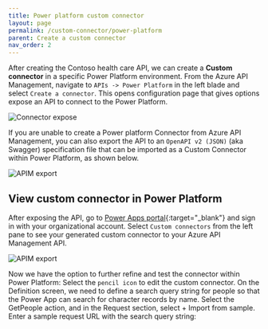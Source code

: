 ```yaml
---
title: Power platform custom connector
layout: page
permalink: /custom-connector/power-platform
parent: Create a custom connector
nav_order: 2
---
```


After creating the Contoso health care API, we can create a **Custom connector** in a specific Power Platform environment.
From the Azure API Management, navigate to `APIs -> Power Platform` in the left blade and select `Create a connector`. This opens configuration page that gives options expose an API to connect to the Power Platform.

![Connector expose](../assets/connector-expose.png)

If you are unable to create a Power platform Connector from Azure API Management, you can also export the API to an `OpenAPI v2 (JSON)` (aka Swagger) specification file that can be imported as a Custom Connector within Power Platform, as shown below.

![APIM export](../assets/apim-export.png)


## View custom connector in Power Platform
After exposing the API, go to [Power Apps portal](https://make.powerapps.com){:target="_blank"} and sign in with your organizational account.
Select `Custom connectors` from the left pane to see your generated custom connector to your Azure API Management API.

![APIM export](../assets/powerapps-connector.png)

Now we have the option to further refine and test the connector within Power Platform: Select the `pencil icon` to edit the custom connector. 
On the Definition screen, we need to define a search query string for people so that the Power App can search for character records by name. Select the GetPeople action, and in the Request section, select + Import from sample. Enter a sample request URL with the search query string: